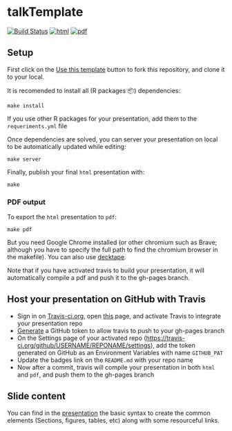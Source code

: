 # talkTemplate

[![Build Status](https://travis-ci.org/willvieira/talkTemplate.svg?branch=master)](https://travis-ci.org/willvieira/talkTemplate) [![html](https://img.shields.io/badge/read-html-blue)](https://willvieira.github.io/talkTemplate/#1) [![pdf](https://img.shields.io/badge/read-pdf-yellow)](https://willvieira.github.io/talkTemplate/slides.pdf)

## Setup

First click on the [Use this template](https://github.com/astefanutti/decktape](https://github.com/PoisotLab/manuscript-template/generate)) button to fork this repository, and clone it to your local.

It is recomended to install all (R packages 📦) dependencies:

```make
make install
```

If you use other R packages for your presentation, add them to the `requeriments.yml` file

Once dependencies are solved, you can server your presentation on local to be automatically updated while editing:

```make
make server
```

Finally, publish your final `html` presentation with:

```make
make
```

### PDF output

To export the `html` presentation to `pdf`:

```make
make pdf
```

But you need Google Chrome installed (or other chromium such as Brave; although you have to specify the full path to find the chromium browser in the makefile). You can also use [decktape](https://github.com/astefanutti/decktape).

Note that if you have activated travis to build your presentation, it will automatically compile a pdf and push it to the gh-pages branch.

## Host your presentation on GitHub with Travis
- Sign in on [Travis-ci.org](https://travis-ci.org/), open [this](https://travis-ci.org/account/repositories) page, and activate Travis to integrate your presentation repo
- [Generate](https://docs.travis-ci.com/user/deployment/pages/#setting-the-github-token) a GitHub token to allow travis to push to your gh-pages branch
- On the Settings page of your activated repo (https://travis-ci.org/github/USERNAME/REPONAME/settings), add the token generated on GitHub as an Environment Variables with name `GITHUB_PAT`
- Update the badges link on the `README.md` with your repo name
- Now after a commit, travis will compile your presentation in both `html` and `pdf`, and push them to the gh-pages branch

## Slide content

You can find in the [presentation](https://willvieira.github.io/talkTemplate/#1) the basic syntax to create the common elements (Sections, figures, tables, etc) along with some resourceful links.
